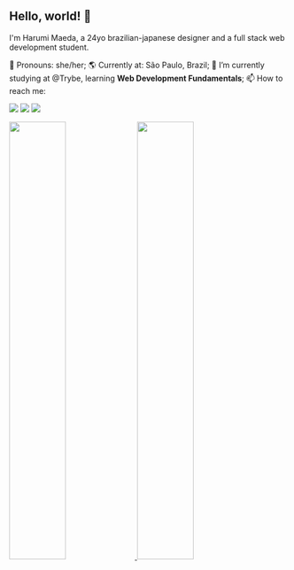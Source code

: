 
## Hello, world! :wave:

I'm Harumi Maeda, a 24yo brazilian-japanese designer and a full stack web development student.

:woman: Pronouns: she/her;
:earth_americas: Currently at: São Paulo, Brazil;
🌱 I’m currently studying at @Trybe, learning **Web Development Fundamentals**;
📫 How to reach me:

<a href="https://instagram.com/harumimaeda" target="_blank"><img src="https://img.shields.io/badge/-Instagram-%23E4405F?style=for-the-badge&logo=instagram&logoColor=white" target="_blank"></a>
<a href = "mailto:harumiumaeda@gmail.com"><img src="https://img.shields.io/badge/Gmail-D14836?style=for-the-badge&logo=gmail&logoColor=white" target="_blank"></a>
<a href="https://www.linkedin.com/in/harumi-maeda/" target="_blank"><img src="https://img.shields.io/badge/-LinkedIn-%230077B5?style=for-the-badge&logo=linkedin&logoColor=white" target="_blank"></a> 


<div class="row">
<a href="https://github.com/harumimaeda">
<img width="45%" src="https://github-readme-stats.vercel.app/api?username=harumimaeda&show_icons=true&theme=tokyonight&include_all_commits=true&count_private=true"/>
  <img width="45%" src="https://github-readme-stats.vercel.app/api/top-langs/?username=harumimaeda&layout=compact&langs_count=7&theme=tokyonight"/>
  </a>
</div>
